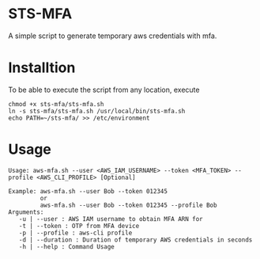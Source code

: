 # STS-MFA

A simple script to generate temporary aws credentials with mfa.

# Installtion
To be able to execute the script from any location, execute
```
chmod +x sts-mfa/sts-mfa.sh
ln -s sts-mfa/sts-mfa.sh /usr/local/bin/sts-mfa.sh
echo PATH=~/sts-mfa/ >> /etc/environment
```
# Usage

```
Usage: aws-mfa.sh --user <AWS_IAM_USERNAME> --token <MFA_TOKEN> --profile <AWS_CLI_PROFILE> [Optional]

Example: aws-mfa.sh --user Bob --token 012345
         or
         aws-mfa.sh --user Bob --token 012345 --profile Bob
Arguments:
   -u | --user : AWS IAM username to obtain MFA ARN for
   -t | --token : OTP from MFA device
   -p | --profile : aws-cli profile 
   -d | --duration : Duration of temporary AWS credentials in seconds
   -h | --help : Command Usage
```

